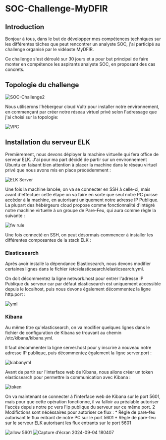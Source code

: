 # SOC-Challenge-MyDFIR
## Introduction
Bonjour à tous, dans le but de développer mes compétences techniques sur les différentes tâches que peut rencontrer un analyste SOC, j'ai participé au challenge organisé par le vidéaste MyDFIR.

Ce challenge s'est déroulé sur 30 jours et a pour but principal de faire monter en compétence les aspirants analyste SOC, en proposant des cas concrets.

## Topologie du challenge
![SOC-Challenge2](https://github.com/user-attachments/assets/6be469de-75cb-4b1a-9614-f945b275b964)

Nous utiliserons l'hébergeur cloud Vultr pour installer notre environnement, en commençant par créer notre réseau virtuel privé selon l'adressage que j'ai choisi sur la topologie: 

![VPC](https://github.com/user-attachments/assets/56972d4b-fb05-46c7-97fe-f5478007ed64)

## Installation du serveur ELK

Premièrement, nous devons déployer la machine virtuelle qui fera office de serveur ELK.
J'ai pour ma part décidé de partir sur un environnement Ubuntu en faisant bien attention à placer la machine dans le réseau virtuel privé que nous avons mis en place précédemment :

![ELK Server](https://github.com/user-attachments/assets/68a1a64b-443e-4c74-a73a-9197ef313bad)

Une fois la machine lancée, on va se connecter en SSH à celle-ci, mais avant d'effectuer cette étape on va faire en sorte que seul notre PC puisse accèder à la machine, en autorisant uniquement notre adresse IP Publique.
La plupart des hébérgeurs cloud propose comme fonctionnalité d'intégré notre machine virtuelle à un groupe de Pare-Feu, qui aura comme règle la suivante : 

![fw rule](https://github.com/user-attachments/assets/8e8d6fa4-430b-419d-b3ec-9e1a12c6792f)

Une fois connecté en SSH, on peut désormais commencer à installer les différentes composantes de la stack ELK :

### Elasticsearch

Après avoir installé la dépendance Elasticsearch, nous devons modifier certaines lignes dans le fichier /etc/elasticsearch/elasticsearch.yml.

On doit décommentez la ligne network.host pour entrer l'adresse IP Publique du serveur car par défaut elasticsearch est uniquement accessible depuis le localhost, puis nous devons également décommentez la ligne http.port : 

![yml](https://github.com/user-attachments/assets/27cb430b-abfd-47f0-9f3a-894857a14886)

### Kibana

Au même titre qu'elasticsearch, on va modifier quelques lignes dans le fichier de configuration de Kibana se trouvant au chemin /etc/kibana/kibana.yml.

Il faut décommenter la ligne server.host pour y inscrire à nouveau notre adresse IP publique, puis décommentez également la ligne server.port :  

![kiabanyml](https://github.com/user-attachments/assets/cc6bfe97-3a36-40a7-9fb8-7e1056909b0c)

Avant de partir sur l'interface web de Kibana, nous allons créer un token elasticsearch pour permettre la communication avec Kibana : 

![token](https://github.com/user-attachments/assets/c480576e-04d7-4a2e-8b74-1a83f9d49b0f)

On va maintenant se connecter à l'interface web de Kibana sur le port 5601, mais pour que cette opération fonctionne, il va falloir au préalable autoriser l'accès depuis notre pc vers l'ip publique du serveur sur ce même port.
2 Modifictions sont nécéssaires pour autoriser ce flux :
    * Règle de pare-feu autorisant le flux entrant de notre PC sur le port 5601
    * Règle de pare-feu sur le serveur ELK autorisant les flux entrants sur le port 5601

![allow 5601](https://github.com/user-attachments/assets/d99e5f3b-8aa2-40da-ab09-6282dd61a807)    ![Capture d’écran 2024-09-04 180407](https://github.com/user-attachments/assets/4a60151d-a698-4ade-b44b-8309f759b322)

